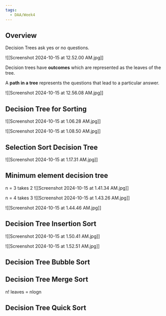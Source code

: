 ```yaml
---
tags:
  - DAA/Week4
---
```

## Overview

Decision Trees ask yes or no questions.

![[Screenshot 2024-10-15 at 12.52.00 AM.jpg]]

Decision trees have **outcomes** which are represented as the leaves of the tree.

A **path in a tree** represents the questions that lead to a particular answer.

![[Screenshot 2024-10-15 at 12.56.08 AM.jpg]]

## Decision Tree for Sorting

![[Screenshot 2024-10-15 at 1.06.28 AM.jpg]]

![[Screenshot 2024-10-15 at 1.08.50 AM.jpg]]

## Selection Sort Decision Tree

![[Screenshot 2024-10-15 at 1.17.31 AM.jpg]]
## Minimum element decision tree

n = 3 takes 2
![[Screenshot 2024-10-15 at 1.41.34 AM.jpg]]

n = 4 takes 3
![[Screenshot 2024-10-15 at 1.43.26 AM.jpg]]

![[Screenshot 2024-10-15 at 1.44.46 AM.jpg]]

## Decision Tree Insertion Sort

![[Screenshot 2024-10-15 at 1.50.41 AM.jpg]]

![[Screenshot 2024-10-15 at 1.52.51 AM.jpg]]

## Decision Tree Bubble Sort

## Decision Tree Merge Sort

n! leaves = nlogn

## Decision Tree Quick Sort



